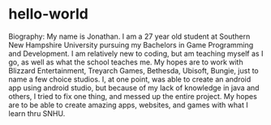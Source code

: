 # hello-world
Biography:
     My name is Jonathan. I am a 27 year old student at Southern New Hampshire University pursuing my Bachelors in Game Programming and Development. I am relatively new to coding, but am teaching myself as I go, as well as what the school teaches me. My hopes are to work with Blizzard Entertainment, Treyarch Games, Bethesda, Ubisoft, Bungie, just to name a few choice studios. I, at one point, was able to create an android app using android studio, but because of my lack of knowledge in java and others, I tried to fix one thing, and messed up the entire project. My hopes are to be able to create amazing apps, websites, and games with what I learn thru SNHU.
